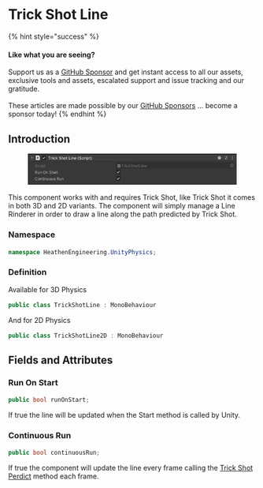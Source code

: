 # Trick Shot Line

{% hint style="success" %}
#### Like what you are seeing?

Support us as a [GitHub Sponsor](../../../become-a-sponsor/) and get instant access to all our assets, exclusive tools and assets, escalated support and issue tracking and our gratitude.\
\
These articles are made possible by our [GitHub Sponsors](../../../become-a-sponsor/) ... become a sponsor today!
{% endhint %}

## Introduction

<figure><img src="../../../.gitbook/assets/image (1) (1) (1) (1).png" alt=""><figcaption></figcaption></figure>

This component works with and requires Trick Shot, like Trick Shot it comes in both 3D and 2D variants. The component will simply manage a Line Rinderer in order to draw a line along the path predicted by Trick Shot.

### Namespace

```csharp
namespace HeathenEngineering.UnityPhysics;
```

### Definition

Available for 3D Physics

```csharp
public class TrickShotLine : MonoBehaviour
```

And for 2D Physics

```csharp
public class TrickShotLine2D : MonoBehaviour
```

## Fields and Attributes

### Run On Start

```csharp
public bool runOnStart;
```

If true the line will be updated when the Start method is called by Unity.

### Continuous Run

```csharp
public bool continuousRun;
```

If true the component will update the line every frame calling the [Trick Shot Perdict](trick-shot.md#predict) method each frame.

